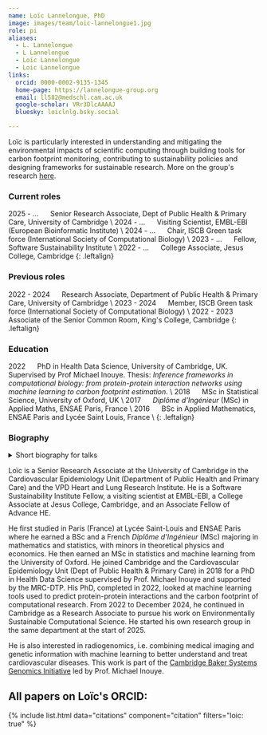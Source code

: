 ```yaml
---
name: Loïc Lannelongue, PhD
image: images/team/loic-lannelongue1.jpg
role: pi
aliases:
  - L. Lannelongue
  - L Lannelongue
  - Loïc Lannelongue
  - Loic Lannelongue
links:
  orcid: 0000-0002-9135-1345
  home-page: https://lannelongue-group.org
  email: ll582@medschl.cam.ac.uk
  google-scholar: VRr3DlcAAAAJ
  bluesky: loiclnlg.bsky.social

---
```


Loïc is particularly interested in understanding and mitigating the environmental impacts of scientific computing through building tools for carbon footprint monitoring, contributing to sustainability policies and designing frameworks for sustainable research. More on the group's research [here](/projects/).

### Current roles

2025 - ...  &nbsp;&nbsp;&nbsp;&nbsp; Senior Research Associate, Dept of Public Health & Primary Care, University of Cambridge \\
2024 - ...  &nbsp;&nbsp;&nbsp;&nbsp; Visiting Scientist, EMBL-EBI (European Bioinformatic Institute) \\
2024 - ...  &nbsp;&nbsp;&nbsp;&nbsp; Chair, ISCB Green task force (International Society of Computational Biology) \\
2023 - ...  &nbsp;&nbsp;&nbsp;&nbsp; Fellow, Software Sustainability Institute \\
2022 - ...  &nbsp;&nbsp;&nbsp;&nbsp; College Associate, Jesus College, Cambridge
{: .leftalign}

### Previous roles

2022 - 2024  &nbsp;&nbsp;&nbsp;&nbsp; Research Associate, Department of Public Health & Primary Care, University of Cambridge \\
2023 - 2024 &nbsp;&nbsp;&nbsp;&nbsp; Member, ISCB Green task force (International Society of Computational Biology) \\
2022 - 2023 &nbsp;&nbsp;&nbsp;&nbsp; Associate of the Senior Common Room, King's College, Cambridge
{: .leftalign}

### Education

2022 &nbsp;&nbsp;&nbsp;&nbsp; PhD in Health Data Science, University of Cambridge, UK. Supervised by Prof Michael Inouye. Thesis: _Inference frameworks in computational biology: from protein-protein interaction networks using machine learning to carbon footprint estimation._ \\
2018 &nbsp;&nbsp;&nbsp;&nbsp;  MSc in Statistical Science, University of Oxford, UK \\
2017 &nbsp;&nbsp;&nbsp;&nbsp; _Diplôme d'Ingénieur_ (MSc) in Applied Maths, ENSAE Paris, France \\
2016 &nbsp;&nbsp;&nbsp;&nbsp; BSc in Applied Mathematics, ENSAE Paris and Lycée Saint Louis, France \\
{: .leftalign}


### Biography

<details markdown="1">
<summary>Short biography for talks</summary>

Dr Loïc Lannelongue is a Senior Research Associate at the University of Cambridge focusing on environmentally sustainable computing and based in the Heart and Lung Research Institute in Cambridge, UK. He leads the Green Algorithms initiative which promotes more environmentally sustainable computational science. He also manages the Green DiSC certification framework for sustainable computing. His research interests also include radiogenomics, i.e. combining medical imaging and genetic information with machine learning to better understand and treat cardiovascular diseases. He is a Software Sustainability Institute Fellow, a College Associate at Jesus College, Cambridge, a visiting scientist at the European Bioinformatic Institute (EMBL-EBI) and an Associate Fellow of the Higher Education Academy.

</details>

Loïc is a Senior Research Associate at the University of Cambridge in the Cardiovascular Epidemiology Unit (Department of Public Health and Primary Care) and the VPD Heart and Lung Research Institute. He is a Software Sustainability Institute Fellow, a visiting scientist at EMBL-EBI, a College Associate at Jesus College, Cambridge, and an Associate Fellow of Advance HE.

He first studied in Paris (France) at Lycée Saint-Louis and ENSAE Paris where he earned a BSc and a French _Diplôme d’Ingénieur_ (MSc) majoring in mathematics and statistics, with minors in theoretical physics and economics. He then earned an MSc in statistics and machine learning from the University of Oxford. He joined Cambridge and the Cardiovascular Epidemiology Unit (Dept of Public Health & Primary Care) in 2018 for a PhD in Health Data Science supervised by Prof. Michael Inouye and supported by the MRC-DTP. His PhD, completed in 2022, looked at machine learning tools used to predict protein-protein interactions and the carbon footprint of computational research. From 2022 to December 2024, he continued in Cambridge as a Research Associate to pursue his work on Environmentally Sustainable Computational Science. He started his own research group in the same department at the start of 2025.

He is also interested in radiogenomics, i.e. combining medical imaging and genetic information with machine learning to better understand and treat cardiovascular diseases. This work is part of the [Cambridge Baker Systems Genomics Initiative](https://www.inouyelab.org/home) led by Prof. Michael Inouye.

## All papers on Loïc's ORCID:

{% include list.html data="citations" component="citation" filters="loic: true" %}
